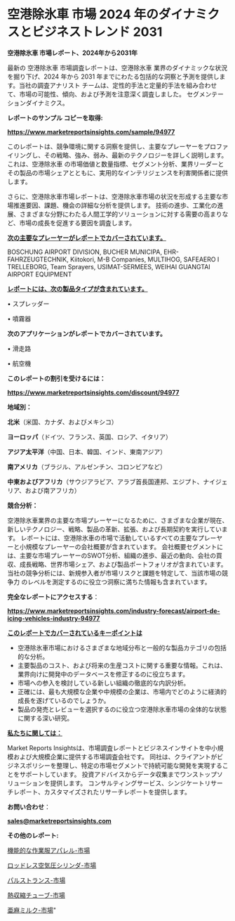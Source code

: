 # 空港除氷車 市場 2024 年のダイナミクスとビジネストレンド 2031

<strong>空港除氷車 市場レポート、2024年から2031年</strong>

最新の 空港除氷車 市場調査レポートは、空港除氷車 業界のダイナミックな状況を掘り下げ、2024 年から 2031 年までにわたる包括的な洞察と予測を提供します。当社の調査アナリスト チームは、定性的手法と定量的手法を組み合わせて、市場の可能性、傾向、および予測を注意深く調査しました。 セグメンテーションダイナミクス。



<strong>レポートのサンプル コピーを取得:</strong> <a href=https://www.marketreportsinsights.com/sample/94977>

<strong><u>https://www.marketreportsinsights.com/sample/94977</u></strong></a>

このレポートは、競争環境に関する洞察を提供し、主要なプレーヤーをプロファイリングし、その戦略、強み、弱み、最新のテクノロジーを詳しく説明します。 これは、空港除氷車 の市場価値と数量指標、セグメント分析、業界リーダーとその製品の市場シェアとともに、実用的なインテリジェンスを利害関係者に提供します。

さらに、空港除氷車市場レポートは、空港除氷車市場の状況を形成する主要な市場推進要因、課題、機会の詳細な分析を提供します。 技術の進歩、工業化の進展、さまざまな分野にわたる人間工学的ソリューションに対する需要の高まりなど、市場の成長を促進する要因を調査します。



<strong><u>次の主要なプレーヤーがレポートでカバーされています。</u></strong>

BOSCHUNG AIRPORT DIVISION, BUCHER MUNICIPA, EHR-FAHRZEUGTECHNIK, Kiitokori, M-B Companies, MULTIHOG, SAFEAERO I TRELLEBORG, Team Sprayers, USIMAT-SERMEES, WEIHAI GUANGTAI AIRPORT EQUIPMENT



<strong><u><b>レポートには、次の製品タイプが含まれています。</b></u></strong>

• スプレッダー

• 噴霧器



<strong><b>次のアプリケーションがレポートでカバーされています。</b></strong>

• 滑走路

• 航空機



<strong><b>このレポートの割引を受けるには：</b></strong><a href=https://www.marketreportsinsights.com/discount/94977>

<strong><u>https://www.marketreportsinsights.com/discount/94977</u></strong></a>



<strong>地域別：</strong>



<strong>北米</strong>（米国、カナダ、およびメキシコ）



<strong>ヨーロッパ</strong>（ドイツ、フランス、英国、ロシア、イタリア）



<strong>アジア太平洋</strong>（中国、日本、韓国、インド、東南アジア）



<strong>南アメリカ</strong>（ブラジル、アルゼンチン、コロンビアなど）



<strong>中東およびアフリカ</strong>（サウジアラビア、アラブ首長国連邦、エジプト、ナイジェリア、および南アフリカ）



<strong>競合分析：</strong>

空港除氷車業界の主要な市場プレーヤーになるために、さまざまな企業が現在、新しいテクノロジー、戦略、製品の革新、拡張、および長期契約を実行しています。 レポートには、空港除氷車の市場で活動しているすべての主要なプレーヤーと小規模なプレーヤーの会社概要が含まれています。 会社概要セグメントには、主要な市場プレーヤーのSWOT分析、組織の進歩、最近の動向、会社の買収、成長戦略、世界市場シェア、および製品ポートフォリオが含まれています。 当社の競争分析には、新規参入者が市場リスクと課題を特定して、当該市場の競争力 のレベルを測定するのに役立つ洞察に満ちた情報も含まれています。



<strong>完全なレポートにアクセスする</strong>：

<a href=https://www.marketreportsinsights.com/industry-forecast/airport-de-icing-vehicles-industry-94977>

<strong><u>https://www.marketreportsinsights.com/industry-forecast/airport-de-icing-vehicles-industry-94977</u></strong></a>



<strong><u><b>このレポートでカバーされているキーポイントは</b></u></strong>
<ul>
  <li>空港除氷車市場におけるさまざまな地域分布と一般的な製品カテゴリの包括的な分析。</li>
  <li>主要製品のコスト、および将来の生産コストに関する重要な情報。これは、業界向けに開発中のデータベースを修正するのに役立ちます。</li>
  <li>市場への参入を検討している新しい組織の徹底的な内訳分析。</li>
  <li>正確には、最も大規模な企業や中規模の企業は、市場内でどのように経済的成長を遂げているのでしょうか。</li>
  <li>製品の発売とレビューを選択するのに役立つ空港除氷車市場の全体的な状態に関する深い研究。</li>
</ul>


<strong><u><b>私たちに関しては：</b></u></strong>

Market Reports Insightsは、市場調査レポートとビジネスインサイトを中小規模および大規模企業に提供する市場調査会社です。 同社は、クライアントがビジネスポリシーを整理し、特定の市場セグメントで持続可能な開発を実現することをサポートしています。 投資アドバイスからデータ収集までワンストップソリューションを提供します。 コンサルティングサービス、シンジケートリサーチレポート、カスタマイズされたリサーチレポートを提供します。



<strong><b>お問い合わせ</b></strong>：

<a href=mailto:sales@marketreportsinsights.com>

<strong><u>sales@marketreportsinsights.com</u></strong></a>



<strong>その他のレポート:</strong>

<a href=https://www.linkedin.com/pulse/機能的な作業服アパレル-市場-2023-競争分析と事業成長-2030-ar0pf/>機能的な作業服アパレル-市場</a>

<a href=https://www.linkedin.com/pulse/ロッドレス空気圧シリンダ-市場-2023-推進要因と成長機会-2030-pr-news-hub-oxwpf/>ロッドレス空気圧シリンダ-市場</a>

<a href=https://www.linkedin.com/pulse/パルストランス-市場-2023-swot-分析と最新イノベーション-2030-pr-news-hub-2ulrf/>パルストランス-市場</a>

<a href=https://www.linkedin.com/pulse/熱収縮チューブ-市場-2023-総利益と主要ベンダー-2030-analytics-achievers-24-analysis-amtrf/>熱収縮チューブ-市場</a>

<a href=https://www.linkedin.com/pulse/亜麻ミルク-市場-2023-総利益と主要ベンダー-2030-trendsetters-testimonials-360-anal-simpf/>亜麻ミルク-市場</a>"
